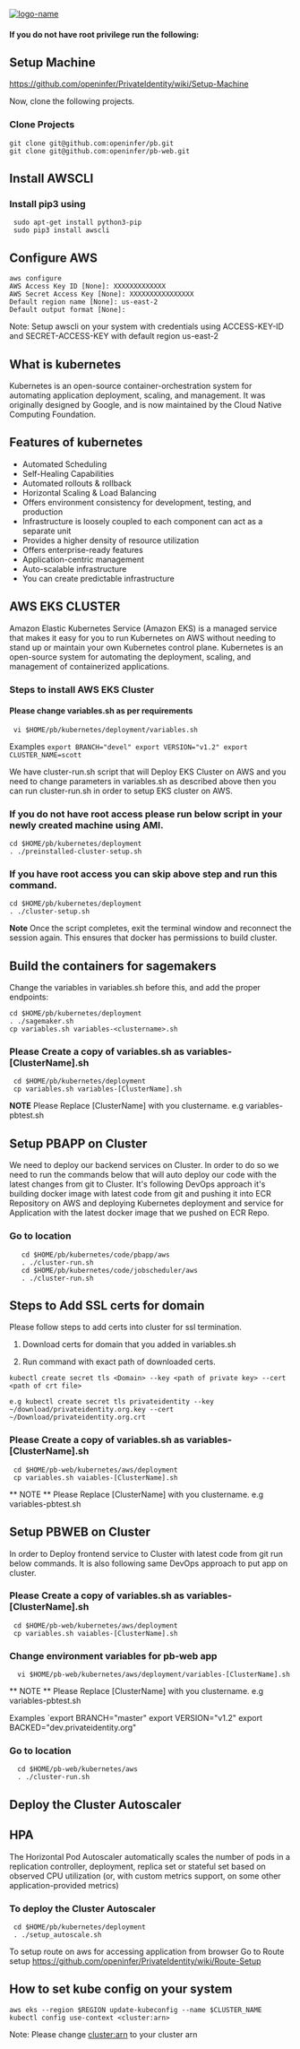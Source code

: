 [![logo-name](https://www.private.id/static_home/images/Private-Identity-Logo-1.png)](https://www.private.id/)

#### If you do not have root privilege run the following: 

## Setup Machine 
https://github.com/openinfer/PrivateIdentity/wiki/Setup-Machine

Now, clone the following projects.


### Clone Projects

    git clone git@github.com:openinfer/pb.git
    git clone git@github.com:openinfer/pb-web.git
     

## Install AWSCLI


### Install pip3 using 
     sudo apt-get install python3-pip
     sudo pip3 install awscli

## Configure AWS
    aws configure 
    AWS Access Key ID [None]: XXXXXXXXXXXXX
    AWS Secret Access Key [None]: XXXXXXXXXXXXXXXX
    Default region name [None]: us-east-2
    Default output format [None]:
Note: Setup awscli on your system with credentials using ACCESS-KEY-ID and SECRET-ACCESS-KEY with default region us-east-2

## What is kubernetes
Kubernetes is an open-source container-orchestration system for automating application deployment, scaling, and management. It was originally designed by Google, and is now maintained by the Cloud Native Computing Foundation.

## Features of kubernetes
* Automated Scheduling
* Self-Healing Capabilities
* Automated rollouts & rollback
* Horizontal Scaling & Load Balancing
* Offers environment consistency for development, testing, and production
* Infrastructure is loosely coupled to each component can act as a separate unit
* Provides a higher density of resource utilization
* Offers enterprise-ready features
* Application-centric management
* Auto-scalable infrastructure
* You can create predictable infrastructure

## AWS EKS CLUSTER
Amazon Elastic Kubernetes Service (Amazon EKS) is a managed service that makes it easy for you to run Kubernetes on AWS without needing to stand up or maintain your own Kubernetes control plane. Kubernetes is an open-source system for automating the deployment, scaling, and management of containerized applications.

###  Steps to install AWS EKS Cluster
####  Please change variables.sh as per requirements 
     vi $HOME/pb/kubernetes/deployment/variables.sh 
Examples
    `export BRANCH="devel"
     export VERSION="v1.2"
     export CLUSTER_NAME=scott`

We have cluster-run.sh script that will Deploy EKS Cluster on AWS and you need to change parameters in variables.sh as described above then you can run cluster-run.sh in order to setup EKS cluster on AWS.

### If you do not have root access please run below script in your newly created machine using AMI. 

    cd $HOME/pb/kubernetes/deployment
    . ./preinstalled-cluster-setup.sh 

### If you have root access you can skip above step and run this command.
    
    cd $HOME/pb/kubernetes/deployment
    . ./cluster-setup.sh 

**Note** Once the script completes, exit the terminal window and reconnect the session again. This ensures that docker has permissions to build cluster.

## Build the containers for sagemakers
Change the variables in variables.sh before this, and add the proper endpoints:

    cd $HOME/pb/kubernetes/deployment
    . ./sagemaker.sh
    cp variables.sh variables-<clustername>.sh
    

### Please Create a copy of variables.sh as variables-[ClusterName].sh ###

     cd $HOME/pb/kubernetes/deployment
     cp variables.sh variables-[ClusterName].sh

**NOTE** Please Replace [ClusterName] with you clustername. e.g variables-pbtest.sh
     
## Setup PBAPP on Cluster

We need to deploy our backend services on Cluster. In order to do so we need to run the commands below that will auto deploy our code with the latest changes from git to Cluster. It's following DevOps approach it's building docker image with latest code from git and pushing it into ECR Repository on AWS and deploying Kubernetes deployment and service for Application with the latest docker image that we pushed on ECR Repo.
 
###     Go to location
 	   cd $HOME/pb/kubernetes/code/pbapp/aws
	   . ./cluster-run.sh 
	   cd $HOME/pb/kubernetes/code/jobscheduler/aws
	   . ./cluster-run.sh 

## Steps to Add SSL certs for domain 

Please follow steps to add certs into cluster for ssl termination.

1. Download certs for domain that you added in variables.sh

2. Run command with exact path of downloaded certs.

```kubectl create secret tls <Domain> --key <path of private key> --cert <path of crt file>``` 

    e.g kubectl create secret tls privateidentity --key ~/download/privateidentity.org.key --cert ~/Download/privateidentity.org.crt

### Please Create a copy of variables.sh as variables-[ClusterName].sh ###

     cd $HOME/pb-web/kubernetes/aws/deployment
     cp variables.sh vaiables-[ClusterName].sh

** NOTE ** Please Replace [ClusterName] with you clustername. e.g variables-pbtest.sh


## Setup PBWEB on Cluster

In order to Deploy frontend service to Cluster with latest code from git run below commands. It is also following same DevOps approach to put app on cluster.  

### Please Create a copy of variables.sh as variables-[ClusterName].sh ###

     cd $HOME/pb-web/kubernetes/aws/deployment
     cp variables.sh vaiables-[ClusterName].sh


### Change environment variables for pb-web app
      vi $HOME/pb-web/kubernetes/aws/deployment/variables-[ClusterName].sh

** NOTE ** Please Replace [ClusterName] with you clustername. e.g variables-pbtest.sh


Examples
    `export BRANCH="master"
     export VERSION="v1.2"
     export BACKED="dev.privateidentity.org"

###    Go to location
  	  cd $HOME/pb-web/kubernetes/aws
	  . ./cluster-run.sh 

## Deploy the Cluster Autoscaler
## HPA
The Horizontal Pod Autoscaler automatically scales the number of pods in a replication controller, deployment, replica set or stateful set based on observed CPU utilization (or, with custom metrics support, on some other application-provided metrics)
### To deploy the Cluster Autoscaler
    
     cd $HOME/pb/kubernetes/deployment
     . ./setup_autoscale.sh
 

To setup route on aws for accessing application from browser Go to Route setup https://github.com/openinfer/PrivateIdentity/wiki/Route-Setup


## How to set kube config on your system
    aws eks --region $REGION update-kubeconfig --name $CLUSTER_NAME
    kubectl config use-context <cluster:arn>

Note: Please change <cluster:arn> to your cluster arn 
